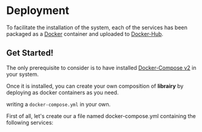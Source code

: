 # Deployment

To  facilitate  the  installation  of  the  system,  each of the services has  been  packaged  as  a  [Docker](https://www.docker.com/)  container  and  uploaded  to  [Docker-Hub](https://hub.docker.com/u/librairy/dashboard/). 

## Get Started!

The only prerequisite to consider is to have installed [Docker-Compose v2](https://docs.docker.com/compose/) in your system.

Once it is installed, you can create your own composition of **librairy** by deploying as docker containers as you need. 

writing a `docker-compose.yml` in your own.

First of all, let's create our a file named docker-compose.yml containing the following services: